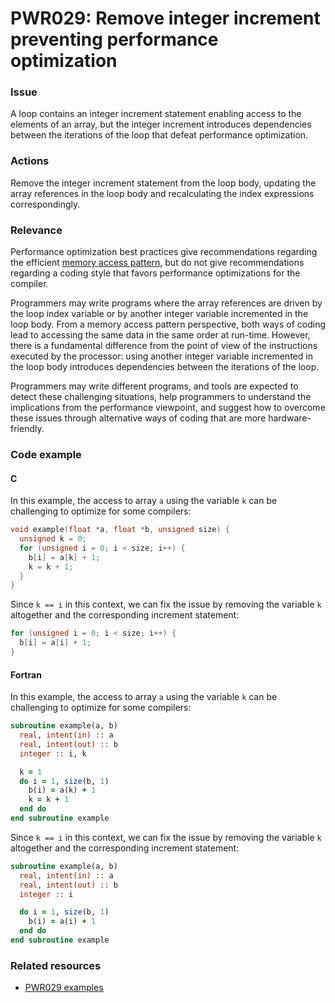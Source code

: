 # PWR029: Remove integer increment preventing performance optimization

### Issue

A loop contains an integer increment statement enabling access to the elements
of an array, but the integer increment introduces dependencies between the
iterations of the loop that defeat performance optimization.

### Actions

Remove the integer increment statement from the loop body, updating the array
references in the loop body and recalculating the index expressions
correspondingly.

### Relevance

Performance optimization best practices give recommendations regarding the
efficient [memory access pattern](../../Glossary/Memory-access-pattern.md), but do
not give recommendations regarding a coding style that favors performance
optimizations for the compiler.

Programmers may write programs where the array references are driven by the loop
index variable or by another integer variable incremented in the loop body. From
a memory access pattern perspective, both ways of coding lead to accessing the
same data in the same order at run-time. However, there is a fundamental
difference from the point of view of the instructions executed by the processor:
using another integer variable incremented in the loop body introduces
dependencies between the iterations of the loop.

Programmers may write different programs, and tools are expected to detect these
challenging situations, help programmers to understand the implications from the
performance viewpoint, and suggest how to overcome these issues through
alternative ways of coding that are more hardware-friendly.

### Code example

#### C

In this example, the access to array `a` using the variable `k` can be
challenging to optimize for some compilers:

```c
void example(float *a, float *b, unsigned size) {
  unsigned k = 0;
  for (unsigned i = 0; i < size; i++) {
    b[i] = a[k] + 1;
    k = k + 1;
  }
}
```

Since `k == i` in this context, we can fix the issue by removing the variable
`k` altogether and the corresponding increment statement:

```c
for (unsigned i = 0; i < size; i++) {
  b[i] = a[i] + 1;
}
```

#### Fortran

In this example, the access to array `a` using the variable `k` can be
challenging to optimize for some compilers:

```f90
subroutine example(a, b)
  real, intent(in) :: a
  real, intent(out) :: b
  integer :: i, k

  k = 1
  do i = 1, size(b, 1)
    b(i) = a(k) + 1
    k = k + 1
  end do
end subroutine example
```

Since `k == i` in this context, we can fix the issue by removing the variable
`k` altogether and the corresponding increment statement:

```f90
subroutine example(a, b)
  real, intent(in) :: a
  real, intent(out) :: b
  integer :: i

  do i = 1, size(b, 1)
    b(i) = a(i) + 1
  end do
end subroutine example
```

### Related resources

* [PWR029 examples](../PWR029)
